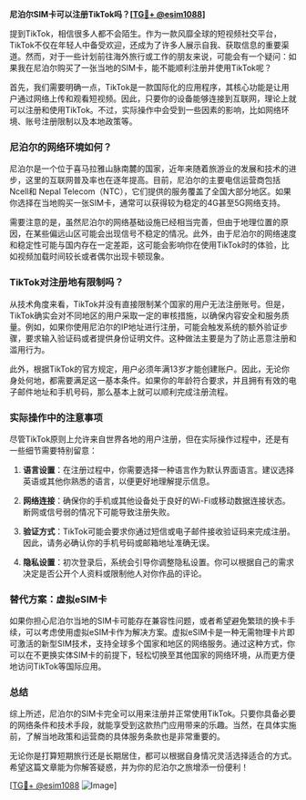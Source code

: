 **尼泊尔SIM卡可以注册TikTok吗？[[TG💪+ @esim1088](https://t.me/s/esim1088)]**

提到TikTok，相信很多人都不会陌生。作为一款风靡全球的短视频社交平台，TikTok不仅在年轻人中备受欢迎，还成为了许多人展示自我、获取信息的重要渠道。然而，对于一些计划前往海外旅行或工作的朋友来说，可能会有一个疑问：如果我在尼泊尔购买了一张当地的SIM卡，能不能顺利注册并使用TikTok呢？

首先，我们需要明确一点，TikTok是一款国际化的应用程序，其核心功能是让用户通过网络上传和观看短视频。因此，只要你的设备能够连接到互联网，理论上就可以注册和使用TikTok。不过，实际操作中会受到一些因素的影响，比如网络环境、账号注册限制以及本地政策等。

### 尼泊尔的网络环境如何？

尼泊尔是一个位于喜马拉雅山脉南麓的国家，近年来随着旅游业的发展和技术的进步，这里的互联网普及率也在逐年提高。目前，尼泊尔的主要电信运营商包括Ncell和 Nepal Telecom（NTC），它们提供的服务覆盖了全国大部分地区。如果你选择在当地购买一张SIM卡，通常可以获得较为稳定的4G甚至5G网络支持。

需要注意的是，虽然尼泊尔的网络基础设施已经相当完善，但由于地理位置的原因，在某些偏远山区可能会出现信号不稳定的情况。此外，由于尼泊尔的网络速度和稳定性可能与国内存在一定差距，这可能会影响你在使用TikTok时的体验，比如视频加载时间较长或者偶尔出现卡顿现象。

### TikTok对注册地有限制吗？

从技术角度来看，TikTok并没有直接限制某个国家的用户无法注册账号。但是，TikTok确实会对不同地区的用户采取一定的审核措施，以确保内容安全和服务质量。例如，如果你使用尼泊尔的IP地址进行注册，可能会触发系统的额外验证步骤，要求输入验证码或者提供身份证明文件。这种做法主要是为了防止恶意注册和滥用行为。

此外，根据TikTok的官方规定，用户必须年满13岁才能创建账户。因此，无论你身处何地，都需要满足这一基本条件。如果你的年龄符合要求，并且拥有有效的电子邮件地址和手机号码，那么基本上就可以顺利完成注册流程。

### 实际操作中的注意事项

尽管TikTok原则上允许来自世界各地的用户注册，但在实际操作过程中，还是有一些细节需要特别留意：

1. **语言设置**：在注册过程中，你需要选择一种语言作为默认界面语言。建议选择英语或其他你熟悉的语言，以便更好地理解提示信息。
   
2. **网络连接**：确保你的手机或其他设备处于良好的Wi-Fi或移动数据连接状态。断网或信号弱的情况下可能导致注册失败。

3. **验证方式**：TikTok可能会要求你通过短信或电子邮件接收验证码来完成注册。因此，请务必确认你的手机号码或邮箱地址准确无误。

4. **隐私设置**：初次登录后，系统会引导你调整隐私设置。你可以根据自己的需求决定是否公开个人资料或限制他人对你作品的评论。

### 替代方案：虚拟eSIM卡

如果你担心尼泊尔当地的SIM卡可能存在兼容性问题，或者希望避免繁琐的换卡手续，可以考虑使用虚拟eSIM卡作为解决方案。虚拟eSIM卡是一种无需物理卡片即可激活的新型SIM技术，支持全球多个国家和地区的网络服务。通过这种方式，你可以在不更换实体SIM卡的前提下，轻松切换至其他国家的网络环境，从而更方便地访问TikTok等国际应用。

### 总结

综上所述，尼泊尔的SIM卡完全可以用来注册并正常使用TikTok。只要你具备必要的网络条件和技术手段，就能享受到这款热门应用带来的乐趣。当然，在具体实施前，了解当地政策和运营商的具体服务条款也是非常重要的。

无论你是打算短期旅行还是长期居住，都可以根据自身情况灵活选择适合的方式。希望这篇文章能为你解答疑惑，并为你的尼泊尔之旅增添一份便利！

[[TG💪+ @esim1088](https://t.me/s/esim1088) ![Image](https://i.postimg.cc/4NQfJmqS/Snipaste-2025-05-13-00-14-12.png)]